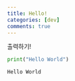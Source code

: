 ```yaml
---
title: Hello!
categories: [dev]
comments: true
---
```


출력하기! 


```python
print("Hello World")
```

    Hello World



```python

```
